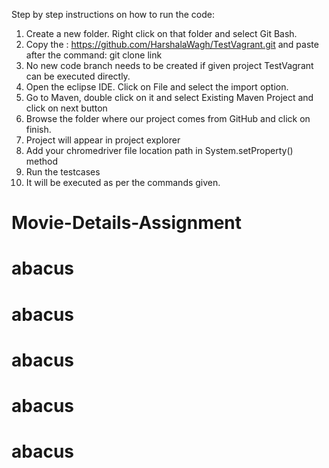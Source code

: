 Step by step instructions on how to run the code:
1. Create a new folder. Right click on that folder and select Git Bash.
2. Copy the : https://github.com/HarshalaWagh/TestVagrant.git and paste after the command: git clone link
3. No new code branch needs to be created if given project TestVagrant can be executed directly.
4. Open the eclipse IDE. Click on File and select the import option.
5. Go to Maven, double click on it and select Existing Maven Project and click on next button
6. Browse the folder where our project comes from GitHub and click on finish.
7. Project will appear in project explorer
8. Add your chromedriver file location path in System.setProperty() method
9. Run the testcases
10. It will be executed as per the commands given.
# Movie-Details-Assignment
# abacus
# abacus
# abacus
# abacus
# abacus
